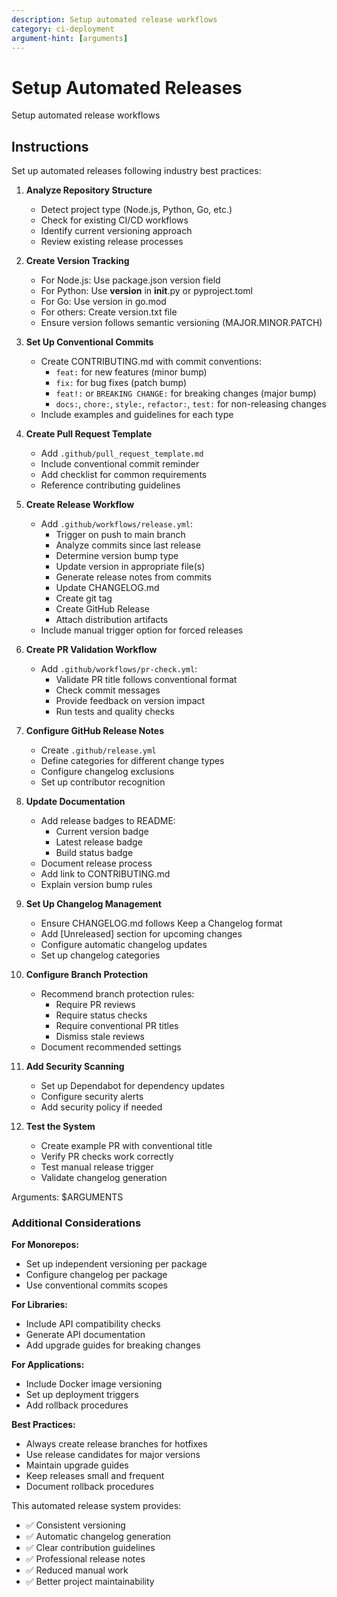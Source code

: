```yaml
---
description: Setup automated release workflows
category: ci-deployment
argument-hint: [arguments]
---
```


# Setup Automated Releases

Setup automated release workflows

## Instructions

Set up automated releases following industry best practices:

1. **Analyze Repository Structure**
   - Detect project type (Node.js, Python, Go, etc.)
   - Check for existing CI/CD workflows
   - Identify current versioning approach
   - Review existing release processes

2. **Create Version Tracking**
   - For Node.js: Use package.json version field
   - For Python: Use __version__ in __init__.py or pyproject.toml
   - For Go: Use version in go.mod
   - For others: Create version.txt file
   - Ensure version follows semantic versioning (MAJOR.MINOR.PATCH)

3. **Set Up Conventional Commits**
   - Create CONTRIBUTING.md with commit conventions:
     - `feat:` for new features (minor bump)
     - `fix:` for bug fixes (patch bump)
     - `feat!:` or `BREAKING CHANGE:` for breaking changes (major bump)
     - `docs:`, `chore:`, `style:`, `refactor:`, `test:` for non-releasing changes
   - Include examples and guidelines for each type

4. **Create Pull Request Template**
   - Add `.github/pull_request_template.md`
   - Include conventional commit reminder
   - Add checklist for common requirements
   - Reference contributing guidelines

5. **Create Release Workflow**
   - Add `.github/workflows/release.yml`:
     - Trigger on push to main branch
     - Analyze commits since last release
     - Determine version bump type
     - Update version in appropriate file(s)
     - Generate release notes from commits
     - Update CHANGELOG.md
     - Create git tag
     - Create GitHub Release
     - Attach distribution artifacts
   - Include manual trigger option for forced releases

6. **Create PR Validation Workflow**
   - Add `.github/workflows/pr-check.yml`:
     - Validate PR title follows conventional format
     - Check commit messages
     - Provide feedback on version impact
     - Run tests and quality checks

7. **Configure GitHub Release Notes**
   - Create `.github/release.yml`
   - Define categories for different change types
   - Configure changelog exclusions
   - Set up contributor recognition

8. **Update Documentation**
   - Add release badges to README:
     - Current version badge
     - Latest release badge
     - Build status badge
   - Document release process
   - Add link to CONTRIBUTING.md
   - Explain version bump rules

9. **Set Up Changelog Management**
   - Ensure CHANGELOG.md follows Keep a Changelog format
   - Add [Unreleased] section for upcoming changes
   - Configure automatic changelog updates
   - Set up changelog categories

10. **Configure Branch Protection**
    - Recommend branch protection rules:
      - Require PR reviews
      - Require status checks
      - Require conventional PR titles
      - Dismiss stale reviews
    - Document recommended settings

11. **Add Security Scanning**
    - Set up Dependabot for dependency updates
    - Configure security alerts
    - Add security policy if needed

12. **Test the System**
    - Create example PR with conventional title
    - Verify PR checks work correctly
    - Test manual release trigger
    - Validate changelog generation

Arguments: $ARGUMENTS

### Additional Considerations

**For Monorepos:**
- Set up independent versioning per package
- Configure changelog per package
- Use conventional commits scopes

**For Libraries:**
- Include API compatibility checks
- Generate API documentation
- Add upgrade guides for breaking changes

**For Applications:**
- Include Docker image versioning
- Set up deployment triggers
- Add rollback procedures

**Best Practices:**
- Always create release branches for hotfixes
- Use release candidates for major versions
- Maintain upgrade guides
- Keep releases small and frequent
- Document rollback procedures

This automated release system provides:
- ✅ Consistent versioning
- ✅ Automatic changelog generation
- ✅ Clear contribution guidelines
- ✅ Professional release notes
- ✅ Reduced manual work
- ✅ Better project maintainability